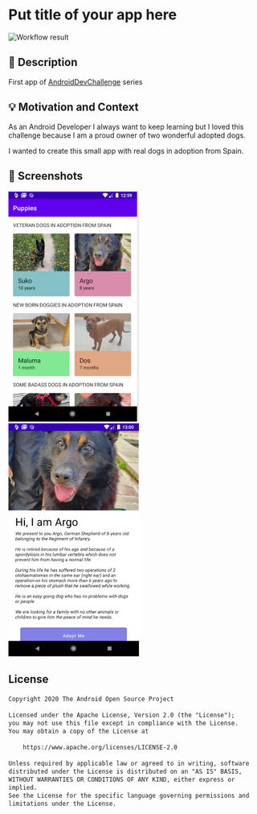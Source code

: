 # Put title of your app here

<!--- Replace <OWNER> with your Github Username and <REPOSITORY> with the name of your repository. -->
<!--- You can find both of these in the url bar when you open your repository in github. -->
![Workflow result](https://github.com/Surkhojb/AndroidDevChallengeCompose-1/workflows/Check/badge.svg)


## :scroll: Description
<!--- Describe your app in one or two sentences -->
First app of [AndroidDevChallenge](https://android-developers.googleblog.com/2021/02/android-dev-challenge-lift-off-with.html) series

## :bulb: Motivation and Context
<!--- Optionally point readers to interesting parts of your submission. -->
<!--- What are you especially proud of? -->
As an Android Developer I always want to keep learning but I loved this challenge because
I am a proud owner of two wonderful adopted dogs.

I wanted to create this small app with real dogs in adoption from Spain.

## :camera_flash: Screenshots
<!-- You can add more screenshots here if you like -->
<img src="/results/screenshot_1.png" width="260">&emsp;<img src="/results/screenshot_2.png" width="260">

## License
```
Copyright 2020 The Android Open Source Project

Licensed under the Apache License, Version 2.0 (the "License");
you may not use this file except in compliance with the License.
You may obtain a copy of the License at

    https://www.apache.org/licenses/LICENSE-2.0

Unless required by applicable law or agreed to in writing, software
distributed under the License is distributed on an "AS IS" BASIS,
WITHOUT WARRANTIES OR CONDITIONS OF ANY KIND, either express or implied.
See the License for the specific language governing permissions and
limitations under the License.
```

